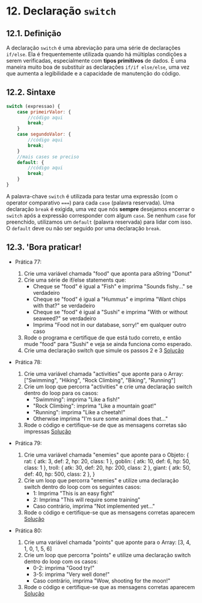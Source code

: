 # 12. Declaração `switch`

## 12.1. Definição

A declaração `switch` é uma abreviação para uma série de declarações `if/else`. Ela é frequentemente utilizada quando há múltiplas condições a serem verificadas, especialmente com **tipos primitivos** de dados. É uma maneira muito boa de substituir as declarações `if/if else/else`, uma vez que aumenta a legibilidade e a capacidade de manutenção do código.

## 12.2. Sintaxe

```javascript
switch (expressao) {
    case primeirValor: {
        //código aqui
        break;
    }
    case segundoValor: {
        //código aqui
        break;
    }
    //mais cases se preciso 
    default: {
        //código aqui
        break;
    }
}
```

A palavra-chave `switch` é utilizada para testar uma expressão (com o operator comparativo `===`) para cada `case` (palavra reservada). Uma declaração `break` é exigida, uma vez que nós **sempre** desejamos encerrar o `switch` após a expressão corresponder com algum `case`. Se nenhum `case` for preenchido, utilizamos um `default` (palavra reservada) para lidar com isso. O `default` deve ou não ser seguido por uma declaração `break`.

## 12.3. **'Bora praticar!**

- Prática 77:
    1. Crie uma variável chamada "food" que aponta para aString "Donut"
    2. Crie uma série de if/else statements que:
        - Cheque se "food" é igual a "Fish" e imprima "Sounds fishy..." se verdadeiro
        - Cheque se "food" é igual a "Hummus" e imprima "Want chips with that?" se verdadeiro
        - Cheque se "food" é igual a "Sushi" e imprima "With or without seaweed?" se verdadeiro
        - Imprima "Food not in our database, sorry!" em qualquer outro caso
    3. Rode o programa e certifique de que está tudo correto, e então mude "food" para "Sushi" e veja se ainda funciona como esperado.
    4. Crie uma declaração switch que simule os passos 2 e 3
    [Solução](/pt-br/js/praticando/p77.js)

- Prática 78:
    1. Crie uma variável chamada "activities" que aponte para o Array: ["Swimming", "Hiking", "Rock Climbing", "Biking", "Running"]
    2. Crie um loop que percorra "activities" e crie uma declaração switch dentro do loop para os casos:
        - "Swimming": imprima "Like a fish!"
        - "Rock Climbing": imprima "Like a mountain goat!"
        - "Running": imprima "Like a cheetah!"
        - Otherwise imprima "I'm sure some animal does that..."
    3. Rode o código e certifique-se de que as mensagens corretas são impressas
    [Solução](/pt-br/js/praticando/p78.js)

- Prática 79:
    1. Crie uma variável chamada "enemies" que aponte para o Objeto:
    {
        rat: { atk: 3, def: 2, hp: 20, class: 1 },
        goblin: { atk: 10, def: 6, hp: 50, class: 1 },
        troll: { atk: 30, def: 20, hp: 200, class: 2 },
        giant: { atk: 50, def: 40, hp: 500, class: 2 },
    }
    2. Crie um loop que percorra "enemies" e utilize uma declaração switch dentro do loop com os seguintes casos:
        - 1: Imprima "This is an easy fight"
        - 2: Imprima "This will require some training"
        - Caso contrário, imprima "Not implemented yet..."
    3. Rode o código e certifique-se que as mensagens corretas aparecem
    [Solução](/pt-br/js/praticando/p79.js)

- Prática 80:
    1. Crie uma variável chamada "points" que aponte para o Array: [3, 4, 1, 0, 1, 5, 6]
    2. Crie um loop que percorra "points" e utilize uma declaração switch dentro do loop com os casos:
        - 0-2: imprima "Good try!"
        - 3-5: imprima "Very well done!"
        - Caso contrário, imprima "Wow, shooting for the moon!"
    3. Rode o código e certifique-se que as mensagens corretas aparecem
    [Solução](/pt-br/js/praticando/p80.js)
